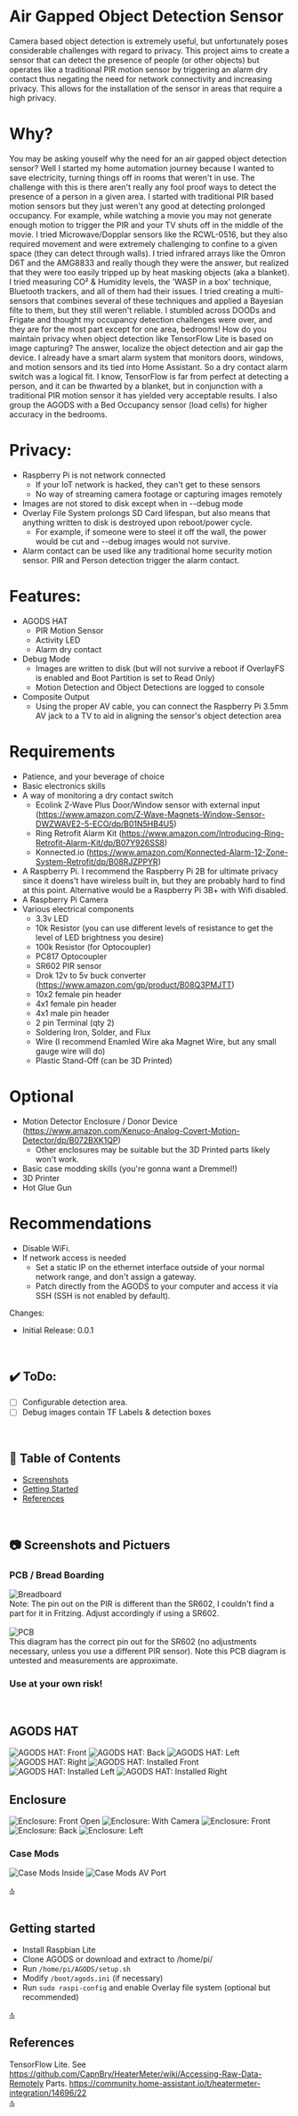 # Air Gapped Object Detection Sensor
Camera based object detection is extremely useful, but unfortunately poses considerable challenges with regard to privacy. This project aims to create a sensor that can detect the presence of people (or other objects) but operates like a traditional PIR motion sensor by triggering an alarm dry contact thus negating the need for network connectivity and increasing privacy. This allows for the installation of the sensor in areas that require a high privacy.

# Why?
You may be asking youself why the need for an air gapped object detection sensor? Well I started my home automation journey because I wanted to save electricity, turning things off in rooms that weren't in use. The challenge with this is there aren't really any fool proof ways to detect the presence of a person in a given area. I started with traditional PIR based motion sensors but they just weren't any good at detecting prolonged occupancy. For example, while watching a movie you may not generate enough motion to trigger the PIR and your TV shuts off in the middle of the movie. I tried Microwave/Dopplar sensors like the RCWL-0516, but they also required movement and were extremely challenging to confine to a given space (they can detect through walls). I tried infrared arrays like the Omron D6T and the AMG8833 and really though they were the answer, but realized that they were too easily tripped up by heat masking objects (aka a blanket). I tried measuring CO² & Humidity levels, the 'WASP in a box' technique, Bluetooth trackers, and all of them had their issues. I tried creating a multi-sensors that combines several of these techniques and applied a Bayesian filte to them, but they still weren't reliable. I stumbled across DOODs and Frigate and thought my occupancy detection challenges were over, and they are for the most part except for one area, bedrooms! How do you maintain privacy when object detection like TensorFlow Lite is based on image capturing? The answer, localize the object detection and air gap the device. I already have a smart alarm system that monitors doors, windows, and motion sensors and its tied into Home Assistant. So a dry contact alarm switch was a logical fit. I know, TensorFlow is far from perfect at detecting a person, and it can be thwarted by a blanket, but in conjunction with a traditional PIR motion sensor it has yielded very acceptable results. I also group the AGODS with a Bed Occupancy sensor (load cells) for higher accuracy in the bedrooms.

# Privacy:
* Raspberry Pi is not network connected
  - If your IoT network is hacked, they can't get to these sensors
  - No way of streaming camera footage or capturing images remotely
* Images are not stored to disk except when in --debug mode
* Overlay File System prolongs SD Card lifespan, but also means that anything written to disk is destroyed upon reboot/power cycle.
  - For example, if someone were to steel it off the wall, the power would be cut and --debug images would not survive.
* Alarm contact can be used like any traditional home security motion sensor. PIR and Person detection trigger the alarm contact.

# Features:
* AGODS HAT
  - PIR Motion Sensor
  - Activity LED
  - Alarm dry contact
* Debug Mode
  - Images are written to disk (but will not survive a reboot if OverlayFS is enabled and Boot Partition is set to Read Only)
  - Motion Detection and Object Detections are logged to console
* Composite Output
  - Using the proper AV cable, you can connect the Raspberry Pi 3.5mm AV jack to a TV to aid in aligning the sensor's object detection area

# Requirements
* Patience, and your beverage of choice
* Basic electronics skills
* A way of monitoring a dry contact switch
  - Ecolink Z-Wave Plus Door/Window sensor with external input (https://www.amazon.com/Z-Wave-Magnets-Window-Sensor-DWZWAVE2-5-ECO/dp/B01N5HB4U5)
  - Ring Retrofit Alarm Kit (https://www.amazon.com/Introducing-Ring-Retrofit-Alarm-Kit/dp/B07Y926SS8)
  - Konnected.io (https://www.amazon.com/Konnected-Alarm-12-Zone-System-Retrofit/dp/B08RJZPPYR)
* A Raspberry Pi. I recommend the Raspberry Pi 2B for ultimate privacy since it doens't have wireless built in, but they are probably hard to find at this point. Alternative would be a Raspberry Pi 3B+ with Wifi disabled.
* A Raspberry Pi Camera
* Various electrical components
  - 3.3v LED
  - 10k Resistor (you can use different levels of resistance to get the level of LED brightness you desire)
  - 100k Resistor (for Optocoupler)
  - PC817 Optocoupler
  - SR602 PIR sensor
  - Drok 12v to 5v buck converter (https://www.amazon.com/gp/product/B08Q3PMJTT)
  - 10x2 female pin header
  - 4x1 female pin header
  - 4x1 male pin header
  - 2 pin Terminal (qty 2)
  - Soldering Iron, Solder, and Flux
  - Wire (I recommend Enamled Wire aka Magnet Wire, but any small gauge wire will do)
  - Plastic Stand-Off (can be 3D Printed)

# Optional
* Motion Detector Enclosure / Donor Device (https://www.amazon.com/Kenuco-Analog-Covert-Motion-Detector/dp/B072BXK1QP)
  - Other enclosures may be suitable but the 3D Printed parts likely won't work.
* Basic case modding skills (you're gonna want a Dremmel!)
* 3D Printer
* Hot Glue Gun


# Recommendations
* Disable WiFi.
* If network access is needed
  - Set a static IP on the ethernet interface outside of your normal network range, and don't assign a gateway.
  - Patch directly from the AGODS to your computer and access it via SSH (SSH is not enabled by default).

Changes:
- Initial Release: 0.0.1
<br/>

## :heavy_check_mark: ToDo:
- [ ] Configurable detection area.
- [ ] Debug images contain TF Labels & detection boxes
<br/>

## :bookmark_tabs: Table of Contents
- [Screenshots](#camera-screenshots)
- [Getting Started](#getting-started)
- [References](#references)
<br/>

## :camera: Screenshots and Pictuers
### PCB / Bread Boarding
![Breadboard](docs/AGODS_Breadboard_v1.0.svg)<br/>
Note: The pin out on the PIR is different than the SR602, I couldn't find a part for it in Fritzing. Adjust accordingly if using a SR602.<br/><br/>
![PCB](docs/AGODS_PCB_v1.0.svg)<br/>
This diagram has the correct pin out for the SR602 (no adjustments necessary, unless you use a different PIR sensor). Note this PCB diagram is untested and measurements are approximate.
### Use at your own risk!

<br/>

## AGODS HAT
![AGODS HAT: Front](docs/AGODS_HAT_Front.jpg)
![AGODS HAT: Back](docs/AGODS_HAT_Back.jpg)
![AGODS HAT: Left](docs/AGODS_HAT_Left.jpg)
![AGODS HAT: Right](docs/AGODS_HAT_Right.jpg)
![AGODS HAT: Installed Front](docs/AGODS_HAT_Installed_Front.jpg)
![AGODS HAT: Installed Left](docs/AGODS_HAT_Installed_Left.jpg)
![AGODS HAT: Installed Right](docs/AGODS_HAT_Installed_Right.jpg)

## Enclosure
![Enclosure: Front Open](docs/AGODS_Enclosure_Front_Open.jpg)
![Enclosure: With Camera](docs/AGODS_Enclosure_Open_Cam.jpg)
![Enclosure: Front](docs/AGODS_Enclosure_Front.jpg)
![Enclosure: Back](docs/AGODS_Enclosure_Back.jpg)
![Enclosure: Left](docs/AGODS_Enclosure_Left.jpg)

### Case Mods
![Case Mods Inside](docs/Case_Mod_Inside.jpg)
![Case Mods AV Port](docs/Case_Mod_AV.jpg)


[:top:](#bookmark_tabs-table-of-contents)
<br/>
<br/>

## Getting started
* Install Raspbian Lite
* Clone AGODS or download and extract to /home/pi/
* Run ```/home/pi/AGODS/setup.sh```
* Modify ```/boot/agods.ini``` (if necessary)
* Run ```sudo raspi-config``` and enable Overlay file system (optional but recommended)

[:top:](#bookmark_tabs-table-of-contents)
<br/>

## References
TensorFlow Lite. See https://github.com/CapnBry/HeaterMeter/wiki/Accessing-Raw-Data-Remotely
Parts. https://community.home-assistant.io/t/heatermeter-integration/14696/22  
[:top:](#bookmark_tabs-table-of-contents)
